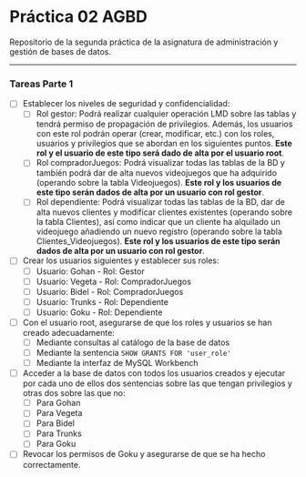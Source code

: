 # Práctica 02 AGBD

Repositorio de la segunda práctica de la asignatura de administración y gestión de bases de datos.

---

### Tareas Parte 1

- [ ] Establecer los niveles de seguridad y confidencialidad:
    - [ ] Rol gestor:
        Podrá realizar cualquier operación LMD sobre las tablas y tendrá permiso de propagación de privilegios. Además, los usuarios con este rol podrán operar (crear, modificar, etc.) con los roles, usuarios y privilegios que se abordan en los siguientes puntos. **Este rol y el usuario de este tipo será dado de alta por el usuario root**.
    - [ ] Rol compradorJuegos:
        Podrá visualizar todas las tablas de la BD y también podrá dar de alta nuevos videojuegos que ha adquirido (operando sobre la tabla Videojuegos). **Este rol y los usuarios de este tipo serán dados de alta por un usuario con rol gestor**.
    - [ ] Rol dependiente:
        Podrá visualizar todas las tablas de la BD, dar de alta nuevos clientes y modificar clientes existentes (operando sobre la tabla Clientes), así como indicar que un cliente ha alquilado un videojuego añadiendo un nuevo registro (operando sobre la tabla Clientes_Videojuegos). **Este rol y los usuarios de este tipo serán dados de alta por un usuario con rol gestor**.

- [ ] Crear los usuarios siguientes y establecer sus roles:
    - [ ] Usuario: Gohan - Rol: Gestor
    - [ ] Usuario: Vegeta - Rol: CompradorJuegos
    - [ ] Usuario: Bidel - Rol: CompradorJuegos
    - [ ] Usuario: Trunks - Rol: Dependiente
    - [ ] Usuario: Goku - Rol: Dependiente

- [ ] Con el usuario root, asegurarse de que los roles y usuarios se han creado adecuadamente:
    - [ ] Mediante consultas al catálogo de la base de datos
    - [ ] Mediante la sentencia `SHOW GRANTS FOR 'user_role'`
    - [ ] Mediante la interfaz de MySQL Workbench

- [ ] Acceder a la base de datos con todos los usuarios creados y ejecutar por cada uno de ellos dos sentencias sobre las que tengan privilegios y otras dos sobre las que no:
    - [ ] Para Gohan
    - [ ] Para Vegeta
    - [ ] Para Bidel
    - [ ] Para Trunks
    - [ ] Para Goku
    
- [ ] Revocar los permisos de Goku y asegurarse de que se ha hecho correctamente.
